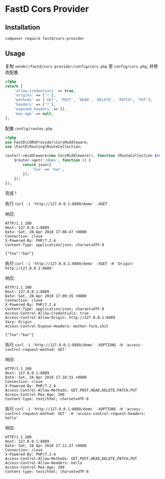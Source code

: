 # FastD Cors Provider

## Installation
```
composer require fastd/cors-provider
```

## Usage

复制 `vendor/fastd/cors-provider/config/cors.php` 至 `config/cors.php`, 并修改配置

```php
<?php
return [
    'allow_credentials' => true,
    'origins' => ['*'],
    'methods' => ['GET', 'POST', 'HEAD', 'DELETE', 'PATCH', 'PUT'],
    'headers' => ['*'],
    'exposed_headers' => [],
    'max_age' => null,
];

```

配置 `config/routes.php`

```php
<?php
use FastD\CORSProvider\CorsMiddleware;
use \FastD\Routing\RouteCollection;

route()->middleware(new CorsMiddleware(), function (RouteCollection $router) {
    $router->get('/demo', function () {
        return json([
            'foo' => 'bar',
        ]);
    });
});
```

完成 !

执行 `curl -i 'http://127.0.0.1:8889/demo' -XGET`

响应:

```
HTTP/1.1 200
Host: 127.0.0.1:8889
Date: Sat, 28 Apr 2018 17:08:47 +0800
Connection: close
X-Powered-By: PHP/7.2.4
Content-Type: application/json; charset=UTF-8

{"foo":"bar"}
```

执行 `curl -i 'http://127.0.0.1:8889/demo' -XGET -H 'Origin: http://127.0.0.1:8889'`

响应:

```
HTTP/1.1 200
Host: 127.0.0.1:8889
Date: Sat, 28 Apr 2018 17:09:35 +0800
Connection: close
X-Powered-By: PHP/7.2.4
Content-Type: application/json; charset=UTF-8
Access-Control-Allow-Credentials: true
Access-Control-Allow-Origin: http://127.0.0.1:8889
Vary: Origin
Access-Control-Expose-Headers: mother-fuck,shit

{"foo":"bar"}
```

执行 `curl -i 'http://127.0.0.1:8889/demo' -XOPTIONS -H 'access-control-request-method: GET'`

响应:

```
HTTP/1.1 200
Host: 127.0.0.1:8889
Date: Sat, 28 Apr 2018 17:10:31 +0800
Connection: close
X-Powered-By: PHP/7.2.4
Access-Control-Allow-Methods: GET,POST,HEAD,DELETE,PATCH,PUT
Access-Control-Max-Age: 200
Content-type: text/html; charset=UTF-8
```

执行 `curl -i 'http://127.0.0.1:8889/demo' -XOPTIONS -H 'access-control-request-method: GET' -H 'access-control-request-headers: hello'`

响应:

```
HTTP/1.1 200
Host: 127.0.0.1:8889
Date: Sat, 28 Apr 2018 17:11:27 +0800
Connection: close
X-Powered-By: PHP/7.2.4
Access-Control-Allow-Methods: GET,POST,HEAD,DELETE,PATCH,PUT
Access-Control-Allow-Headers: hello
Access-Control-Max-Age: 200
Content-type: text/html; charset=UTF-8
```